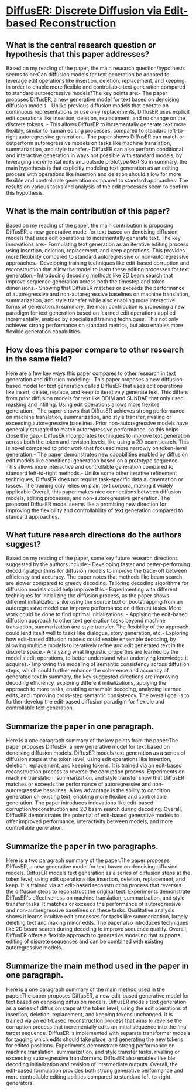# [DiffusER: Discrete Diffusion via Edit-based Reconstruction](https://arxiv.org/abs/2210.16886)

## What is the central research question or hypothesis that this paper addresses?

Based on my reading of the paper, the main research question/hypothesis seems to be:Can diffusion models for text generation be adapted to leverage edit operations like insertion, deletion, replacement, and keeping, in order to enable more flexible and controllable text generation compared to standard autoregressive models?The key points are:- The paper proposes DiffusER, a new generative model for text based on denoising diffusion models.- Unlike previous diffusion models that operate on continuous representations or use only replacements, DiffusER uses explicit edit operations like insertion, deletion, replacement, and no change on the discrete tokens. - This allows DiffusER to incrementally generate text more flexibly, similar to human editing processes, compared to standard left-to-right autoregressive generation.- The paper shows DiffusER can match or outperform autoregressive models on tasks like machine translation, summarization, and style transfer.- DiffusER can also perform conditional and interactive generation in ways not possible with standard models, by leveraging incremental edits and outside prototype text.So in summary, the main hypothesis is that explicitly modeling text generation as an editing process with operations like insertion and deletion should allow for more flexible and controllable generation compared to standard approaches. The results on various tasks and analysis of the edit processes seem to confirm this hypothesis.


## What is the main contribution of this paper?

Based on my reading of the paper, the main contribution is proposing DiffusER, a new generative model for text based on denoising diffusion models that uses edit operations to incrementally generate text. The key innovations are:- Formulating text generation as an iterative editing process using insertion, deletion, replacement, and keep operations. This provides more flexibility compared to standard autoregressive or non-autoregressive approaches.- Developing training techniques like edit-based corruption and reconstruction that allow the model to learn these editing processes for text generation.- Introducing decoding methods like 2D beam search that improve sequence generation across both the timestep and token dimensions.- Showing that DiffusER matches or exceeds the performance of autoregressive and non-autoregressive baselines on machine translation, summarization, and style transfer while also enabling more interactive forms of generation.In summary, the main contribution is proposing a new paradigm for text generation based on learned edit operations applied incrementally, enabled by specialized training techniques. This not only achieves strong performance on standard metrics, but also enables more flexible generation capabilities.


## How does this paper compare to other research in the same field?

Here are a few key ways this paper compares to other research in text generation and diffusion modeling:- This paper proposes a new diffusion-based model for text generation called DiffusER that uses edit operations like insert, delete, replace, and keep to iteratively generate text. This differs from prior diffusion models for text like DDIM and SUNDAE that only used masking and infilling. Using edit operations allows more flexible generation.- The paper shows that DiffusER achieves strong performance on machine translation, summarization, and style transfer, rivaling or exceeding autoregressive baselines. Prior non-autoregressive models have generally struggled to match autoregressive performance, so this helps close the gap.- DiffusER incorporates techniques to improve text generation across both the token and revision levels, like using a 2D beam search. This is novel compared to prior work that focused more narrowly on token-level generation.- The paper demonstrates new capabilities enabled by diffusion edit models like conditional generation based on a prototype sequence. This allows more interactive and controllable generation compared to standard left-to-right methods.- Unlike some other iterative refinement techniques, DiffusER does not require task-specific data augmentation or losses. The training only relies on plain text corpora, making it widely applicable.Overall, this paper makes nice connections between diffusion models, editing processes, and non-autoregressive generation. The proposed DiffusER model seems like a promising new direction for improving the flexibility and controllability of text generation compared to standard approaches.


## What future research directions do the authors suggest?

Based on my reading of the paper, some key future research directions suggested by the authors include:- Developing faster and better-performing decoding algorithms for diffusion models to improve the trade-off between efficiency and accuracy. The paper notes that methods like beam search are slower compared to greedy decoding. Tailoring decoding algorithms for diffusion models could help improve this.- Experimenting with different techniques for initializing the diffusion process, as the paper shows different initializations like using the source text or bootstrapping from an autoregressive model can improve performance on different tasks. More work could be done to find optimal initializations. - Applying the edit-based diffusion approach to other text generation tasks beyond machine translation, summarization and style transfer. The flexibility of the approach could lend itself well to tasks like dialogue, story generation, etc.- Exploring how edit-based diffusion models could enable ensemble decoding, by allowing multiple models to iteratively refine and edit generated text in the discrete space.- Analyzing what linguistic properties are learned by the model's edit operations, to better understand what underlying knowledge it acquires.- Improving the modeling of semantic consistency across diffusion steps, which could further enhance the coherence and accuracy of generated text.In summary, the key suggested directions are improving decoding efficiency, exploring different initializations, applying the approach to more tasks, enabling ensemble decoding, analyzing learned edits, and improving cross-step semantic consistency. The overall goal is to further develop the edit-based diffusion paradigm for flexible and controllable text generation.


## Summarize the paper in one paragraph.

Here is a one paragraph summary of the key points from the paper:The paper proposes DiffusER, a new generative model for text based on denoising diffusion models. DiffusER models text generation as a series of diffusion steps at the token level, using edit operations like insertion, deletion, replacement, and keeping tokens. It is trained via an edit-based reconstruction process to reverse the corruption process. Experiments on machine translation, summarization, and style transfer show that DiffusER matches or exceeds the performance of autoregressive and non-autoregressive baselines. A key advantage is the ability to condition generation on existing text, enabling more flexible and controllable generation. The paper introduces innovations like edit-based corruption/reconstruction and 2D beam search during decoding. Overall, DiffusER demonstrates the potential of edit-based generative models to offer improved performance, interactivity between models, and more controllable generation.


## Summarize the paper in two paragraphs.

Here is a two paragraph summary of the paper:The paper proposes DiffusER, a new generative model for text based on denoising diffusion models. DiffusER models text generation as a series of diffusion steps at the token level, using edit operations like insertion, deletion, replacement, and keep. It is trained via an edit-based reconstruction process that reverses the diffusion steps to reconstruct the original text. Experiments demonstrate DiffusER's effectiveness on machine translation, summarization, and style transfer tasks. It matches or exceeds the performance of autoregressive and non-autoregressive baselines on these tasks. Qualitative analysis shows it learns intuitive edit processes for tasks like summarization, largely deleting text and making minor edits. The paper also introduces techniques like 2D beam search during decoding to improve sequence quality. Overall, DiffusER offers a flexible approach to generative modeling that supports editing of discrete sequences and can be combined with existing autoregressive models.


## Summarize the main method used in the paper in one paragraph.

Here is a one paragraph summary of the main method used in the paper:The paper proposes DiffusER, a new edit-based generative model for text based on denoising diffusion models. DiffusER models text generation as a series of diffusion steps at the token level, using the edit operations of insertion, deletion, replacement, and keeping tokens unchanged. It is trained via an edit-based reconstruction process that aims to reverse the corruption process that incrementally edits an initial sequence into the final target sequence. DiffusER is implemented with separate transformer models for tagging which edits should take place, and generating the new tokens for edited positions. Experiments demonstrate strong performance on machine translation, summarization, and style transfer tasks, rivalling or exceeding autoregressive transformers. DiffusER also enables flexible decoding initialization and revision of intermediate outputs. Overall, the edit-based formulation provides both strong generative performance and more controllable editing abilities compared to standard left-to-right generators.
